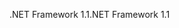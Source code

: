 <span data-ttu-id="91401-101">.NET Framework 1.1</span><span class="sxs-lookup"><span data-stu-id="91401-101">.NET Framework 1.1</span></span>